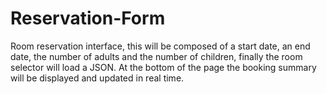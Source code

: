 # Reservation-Form
 Room reservation interface, this will be composed of a start date, an end date, the number of adults and the number of children, finally the room selector will load a JSON. At the bottom of the page the booking summary will be displayed and updated in real time.
